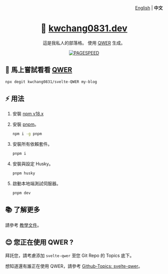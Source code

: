 <p align="right"><a href="README.md">English</a> | <strong>中文</strong></p>

<h1 align="center">👋 <a href="https://www.kwchang0831.dev/">kwchang0831.dev</a></h1>

<p align="center">
這是我私人的部落格。 使用 <a href="https://github.com/kwchang0831/svelte-QWER/">QWER</a> 生成。
</p>

<p align="center">
<a href="https://pagespeed.web.dev/report?url=https%3A%2F%2Fwww.kwchang0831.dev%2F&form_factor=desktop"><img style="float:middle" width="auto" alt="PAGESPEED" src="https://raw.githubusercontent.com/gist/kwchang0831/79a9f8a867a78757c9d3c8f61421e77b/raw/metrics.pagespeed.svg"></a>
</p>

## 🎉 馬上嘗試看看 [QWER](https://github.com/kwchang0831/svelte-QWER/)

```bash
npx degit kwchang0831/svelte-QWER my-blog
```

## ⚡️ 用法

1. 安裝 [npm v18.x](https://nodejs.org/en/blog/release/v18.17.0)

1. 安裝 [pnpm](https://github.com/pnpm/pnpm)。

   ```bash
   npm i -g pnpm
   ```

1. 安裝所有依賴套件。

   ```bash
   pnpm i
   ```

1. 安裝與設定 Husky。

   ```bash
   pnpm husky
   ```

1. 啟動本地端測試伺服器。

   ```bash
   pnpm dev
   ```

## 📚 了解更多

請參考 [教學文件](https://docs-svelte-qwer.vercel.app/)。

## 😊 您正在使用 QWER ?

拜託您，請考慮添加 `svelte-qwer` 至您 Git Repo 的 Topics 底下。

想知道還有誰正在使用 QWER，請參考 [Github-Topics: svelte-qwer](https://github.com/topics/svelte-qwer)。
